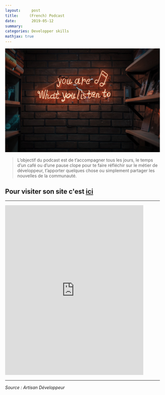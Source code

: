 ```yaml
---
layout:     post
title:     (French) Podcast
date:       2019-05-12
summary:
categories: Developper skills
mathjax: true
---
```

![pod](/images/pod.jpeg)
>L’objectif du podcast est de t’accompagner tous les jours, le temps d’un café ou d’une pause clope pour te faire réfléchir sur le métier de développeur, t’apporter quelques chose ou simplement partager les nouvelles de la communauté.



## Pour visiter son site c'est [ici](http://artisandeveloppeur.fr/)

---
<div class="center">
<iframe height="550px" width="450px" frameborder="0" src="https://widget.ausha.co/index.html?showId=BxW2S9Mex0Vb&playlist=true&color=%2372238e&display=horizontal&v=2&mode=latest&height=400px"></iframe>
</div>

---

<cite title="author">Source : Artisan Développeur</cite>
